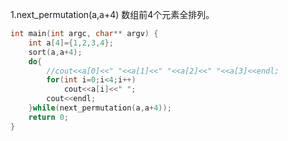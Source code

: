 1.next_permutation(a,a+4) 数组前4个元素全排列。

```c++
int main(int argc, char** argv) {
	int a[4]={1,2,3,4};
	sort(a,a+4);
	do{
		//cout<<a[0]<<" "<<a[1]<<" "<<a[2]<<" "<<a[3]<<endl;
		for(int i=0;i<4;i++)
		    cout<<a[i]<<" ";
		cout<<endl;
	}while(next_permutation(a,a+4));
	return 0;
}
```



